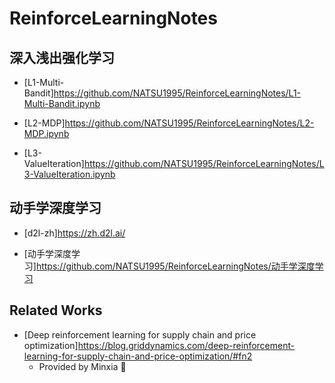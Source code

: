 # ReinforceLearningNotes

## 深入浅出强化学习

 - [L1-Multi-Bandit]https://github.com/NATSU1995/ReinforceLearningNotes/L1-Multi-Bandit.ipynb

 - [L2-MDP]https://github.com/NATSU1995/ReinforceLearningNotes/L2-MDP.ipynb

 - [L3-ValueIteration]https://github.com/NATSU1995/ReinforceLearningNotes/L3-ValueIteration.ipynb

## 动手学深度学习

 - [d2l-zh]https://zh.d2l.ai/ 

 - [动手学深度学习]https://github.com/NATSU1995/ReinforceLearningNotes/动手学深度学习

## Related Works

 - [Deep reinforcement learning for supply chain and price optimization]https://blog.griddynamics.com/deep-reinforcement-learning-for-supply-chain-and-price-optimization/#fn2 
    - Provided by Minxia	:tada:
